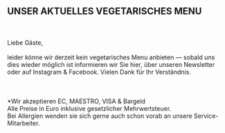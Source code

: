 ## UNSER AKTUELLES VEGETARISCHES MENU
<br>
<br>
Liebe Gäste,<br>
<br>
leider könne wir derzeit kein vegetarisches Menu anbieten — sobald uns dies wieder möglich ist informieren wir Sie hier, über unseren Newsletter oder auf Instagram & Facebook.
Vielen Dank für Ihr Verständnis.

<br>
<br>
<br>
<br>
*Wir akzeptieren EC, MAESTRO, VISA & Bargeld<br>
Alle Preise in Euro inklusive gesetzlicher Mehrwertsteuer.<br>
Bei Allergien wenden sie sich gerne auch schon vorab an unsere Service-Mitarbeiter.<br>
